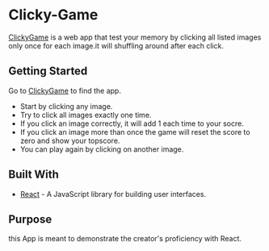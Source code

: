  # Clicky-Game
[ClickyGame](https://jian001qq2.github.io/clicky-game/) is a web app that test your memory by clicking all listed images only once for each image.it will shuffling around after each click.
## Getting Started
Go to [ClickyGame](https://jian001qq2.github.io/clicky-game/) to find the app.
 - Start by clicking any image.
 - Try to click all images exactly one time.
 - If you click an image correctly, it will add 1 each time to your socre.
 - If you click an image more than once the game will reset the score to zero and show your topscore.
 - You can play again by clicking on another image.
## Built With
 - [React](https://reactjs.org/) - A JavaScript library for building user interfaces.

 ## Purpose
this App is meant to demonstrate the creator's proficiency with React.
